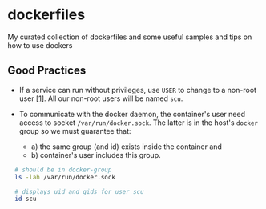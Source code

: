 # dockerfiles

My curated collection of dockerfiles and some useful samples and tips on how
to use dockers

## Good Practices

- If a service can run without privileges, use ``USER`` to change to a non-root user [[1]]. All our non-root users will be named ``scu``.

- To communicate with the docker daemon, the container's user need access to socket ``/var/run/docker.sock``. The latter is in the host's ``docker`` group so we must guarantee that:
  -  a) the same group (and id) exists inside the container and 
  -  b) container's user includes this group.

```bash
  # should be in docker-group
  ls -lah /var/run/docker.sock

  # displays uid and gids for user scu
  id scu  
```

[1]:https://docs.docker.com/develop/develop-images/dockerfile_best-practices/#user
